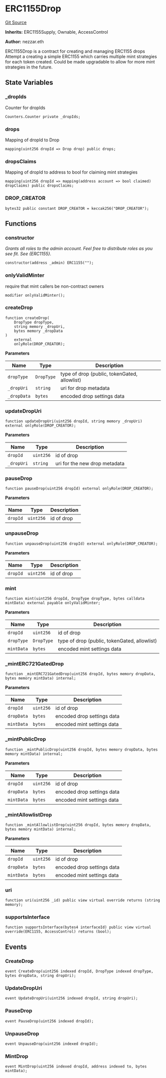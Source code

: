 # ERC1155Drop
[Git Source](https://github.com/nezz0746/lil-erc1155-drop/blob/98e5a922cf56496b4de02d4782b187dd6d1c6131/src/ERC1155Drop.sol)

**Inherits:**
ERC1155Supply, Ownable, AccessControl

**Author:**
nezzar.eth

ERC1155Drop is a contract for creating and managing ERC1155 drops
Attempt a creating a simple ERC1155 which carries multiple mint strategies for
each token created. Could be made upgradable to allow for more mint strategies
in the future.


## State Variables
### _dropIds
Counter for dropIds


```solidity
Counters.Counter private _dropIds;
```


### drops
Mapping of dropId to Drop


```solidity
mapping(uint256 dropId => Drop drop) public drops;
```


### dropsClaims
Mapping of dropId to address to bool for claiming mint strategies


```solidity
mapping(uint256 dropId => mapping(address account => bool claimed) dropClaims) public dropsClaims;
```


### DROP_CREATOR

```solidity
bytes32 public constant DROP_CREATOR = keccak256("DROP_CREATOR");
```


## Functions
### constructor

*Grants all roles to the admin account.
Feel free to distribute roles as you see fit.
See {ERC1155}.*


```solidity
constructor(address _admin) ERC1155("");
```

### onlyValidMinter

require that mint callers be non-contract owners


```solidity
modifier onlyValidMinter();
```

### createDrop


```solidity
function createDrop(
    DropType dropType,
    string memory _dropUri,
    bytes memory _dropData
)
    external
    onlyRole(DROP_CREATOR);
```
**Parameters**

|Name|Type|Description|
|----|----|-----------|
|`dropType`|`DropType`|type of drop (public, tokenGated, allowlist)|
|`_dropUri`|`string`|uri for drop metadata|
|`_dropData`|`bytes`|encoded drop settings data|


### updateDropUri


```solidity
function updateDropUri(uint256 dropId, string memory _dropUri) external onlyRole(DROP_CREATOR);
```
**Parameters**

|Name|Type|Description|
|----|----|-----------|
|`dropId`|`uint256`|id of drop|
|`_dropUri`|`string`|uri for the new drop metadata|


### pauseDrop


```solidity
function pauseDrop(uint256 dropId) external onlyRole(DROP_CREATOR);
```
**Parameters**

|Name|Type|Description|
|----|----|-----------|
|`dropId`|`uint256`|id of drop|


### unpauseDrop


```solidity
function unpauseDrop(uint256 dropId) external onlyRole(DROP_CREATOR);
```
**Parameters**

|Name|Type|Description|
|----|----|-----------|
|`dropId`|`uint256`|id of drop|


### mint


```solidity
function mint(uint256 dropId, DropType dropType, bytes calldata mintData) external payable onlyValidMinter;
```
**Parameters**

|Name|Type|Description|
|----|----|-----------|
|`dropId`|`uint256`|id of drop|
|`dropType`|`DropType`|type of drop (public, tokenGated, allowlist)|
|`mintData`|`bytes`|encoded mint settings data|


### _mintERC721GatedDrop


```solidity
function _mintERC721GatedDrop(uint256 dropId, bytes memory dropData, bytes memory mintData) internal;
```
**Parameters**

|Name|Type|Description|
|----|----|-----------|
|`dropId`|`uint256`|id of drop|
|`dropData`|`bytes`|encoded drop settings data|
|`mintData`|`bytes`|encoded mint settings data|


### _mintPublicDrop


```solidity
function _mintPublicDrop(uint256 dropId, bytes memory dropData, bytes memory mintData) internal;
```
**Parameters**

|Name|Type|Description|
|----|----|-----------|
|`dropId`|`uint256`|id of drop|
|`dropData`|`bytes`|encoded drop settings data|
|`mintData`|`bytes`|encoded mint settings data|


### _mintAllowlistDrop


```solidity
function _mintAllowlistDrop(uint256 dropId, bytes memory dropData, bytes memory mintData) internal;
```
**Parameters**

|Name|Type|Description|
|----|----|-----------|
|`dropId`|`uint256`|id of drop|
|`dropData`|`bytes`|encoded drop settings data|
|`mintData`|`bytes`|encoded mint settings data|


### uri


```solidity
function uri(uint256 _id) public view virtual override returns (string memory);
```

### supportsInterface


```solidity
function supportsInterface(bytes4 interfaceId) public view virtual override(ERC1155, AccessControl) returns (bool);
```

## Events
### CreateDrop

```solidity
event CreateDrop(uint256 indexed dropId, DropType indexed dropType, bytes dropData, string dropUri);
```

### UpdateDropUri

```solidity
event UpdateDropUri(uint256 indexed dropId, string dropUri);
```

### PauseDrop

```solidity
event PauseDrop(uint256 indexed dropId);
```

### UnpauseDrop

```solidity
event UnpauseDrop(uint256 indexed dropId);
```

### MintDrop

```solidity
event MintDrop(uint256 indexed dropId, address indexed to, bytes mintData);
```

